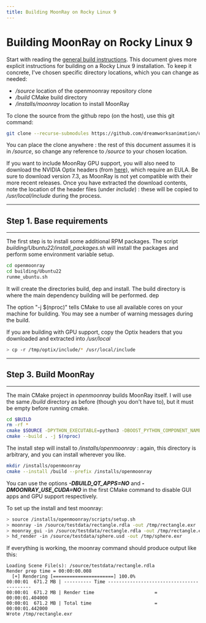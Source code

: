 ```yaml
---
title: Building MoonRay on Rocky Linux 9
---
```

# Building MoonRay on Rocky Linux 9

Start with reading the [general build instructions](../general_build). This document gives more explicit instructions for building on a Rocky Linux 9 installation. To keep it concrete, I've chosen specific directory locations, which you can change as needed:

- */source* location of the openmoonray repository clone
- */build* CMake build directory
- */installs/moonray* location to install MoonRay

To clone the source from the github repo (on the host), use this git command:

```bash
git clone --recurse-submodules https://github.com/dreamworksanimation/openmoonray.git
```
You can place the clone anywhere : the rest of this document assumes it is in */source*, so change any reference to */source* to your chosen location.

If you want to include MoonRay GPU support, you will also need to download the NVIDIA Optix headers (from [here](https://developer.nvidia.com/designworks/optix/downloads/legacy)), which require an EULA. Be sure to download version 7.3, as MoonRay is not yet compatible with their more recent releases. Once you have extracted the download contents, note the location of the header files (under *include*) : these will be copied to */usr/local/include* during the process.

---
## Step 1. Base requirements
---

The first step is to install some additional RPM packages. The script *building/Ubuntu22/install_packages.sh* will install the packages and perform some environment variable setup. 

```bash
cd openmoonray
cd building/Ubuntu22
runme_ubuntu.sh
```

It will create the directories build, dep and install.  The build directory is where the main dependency building will be performed.  dep

The option "-j $(nproc)" tells CMake to use all available cores on your machine for building. You may see a number of warning messages during the build.

If you are building with GPU support, copy the Optix headers that you downloaded and extracted into */usr/local*

```bash
> cp -r /tmp/optix/include/* /usr/local/include
```

---
## Step 3. Build MoonRay
---

The main CMake project in *openmoonray* builds MoonRay itself. I will use the same */build* directory as before (though you don't have to), but it must be empty before running cmake.

```bash
cd $BUILD
rm -rf *
cmake $SOURCE -DPYTHON_EXECUTABLE=python3 -DBOOST_PYTHON_COMPONENT_NAME=python310 -DABI_VERSION=0
cmake --build . -j $(nproc)
```

The install step will install to */installs/openmoonray* : again, this directory is arbitrary, and you can install wherever you like.

```bash
mkdir /installs/openmoonray
cmake --install /build --prefix /installs/openmoonray
```

You can use the options ***-DBUILD_QT_APPS=NO*** and ***-DMOONRAY_USE_CUDA=NO*** in the first CMake command to disable GUI apps and GPU support respectively.

To set up the install and test moonray:

```bash
> source /installs/openmoonray/scripts/setup.sh
> moonray -in /source/testdata/rectangle.rdla -out /tmp/rectangle.exr
> moonray_gui -in /source/testdata/rectangle.rdla -out /tmp/rectangle.exr
> hd_render -in /source/testdata/sphere.usd -out /tmp/sphere.exr
```


If everything is working, the moonray command should produce output like this:

```
Loading Scene File(s): /source/testdata/rectangle.rdla
Render prep time = 00:00:00.008
  [+] Rendering [======================] 100.0%
00:00:01  671.2 MB | ---------- Time ------------------------------------------
00:00:01  671.2 MB | Render time                      = 00:00:01.404000
00:00:01  671.2 MB | Total time                       = 00:00:01.442000
Wrote /tmp/rectangle.exr
```

